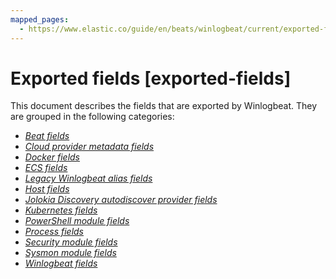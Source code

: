 ```yaml
---
mapped_pages:
  - https://www.elastic.co/guide/en/beats/winlogbeat/current/exported-fields.html
---
```


<!-- This file is generated! See scripts/generate_fields_docs.py -->
                 
# Exported fields [exported-fields]

This document describes the fields that are exported by Winlogbeat. They are grouped in the following categories:

* [*Beat fields*](/reference/winlogbeat/exported-fields-beat-common.md)
* [*Cloud provider metadata fields*](/reference/winlogbeat/exported-fields-cloud.md)
* [*Docker fields*](/reference/winlogbeat/exported-fields-docker-processor.md)
* [*ECS fields*](/reference/winlogbeat/exported-fields-ecs.md)
* [*Legacy Winlogbeat alias fields*](/reference/winlogbeat/exported-fields-eventlog.md)
* [*Host fields*](/reference/winlogbeat/exported-fields-host-processor.md)
* [*Jolokia Discovery autodiscover provider fields*](/reference/winlogbeat/exported-fields-jolokia-autodiscover.md)
* [*Kubernetes fields*](/reference/winlogbeat/exported-fields-kubernetes-processor.md)
* [*PowerShell module fields*](/reference/winlogbeat/exported-fields-powershell.md)
* [*Process fields*](/reference/winlogbeat/exported-fields-process.md)
* [*Security module fields*](/reference/winlogbeat/exported-fields-security.md)
* [*Sysmon module fields*](/reference/winlogbeat/exported-fields-sysmon.md)
* [*Winlogbeat fields*](/reference/winlogbeat/exported-fields-winlog.md)
